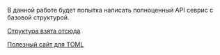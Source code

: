 В данной работе будет попытка написать полноценный API севрис с  базовой структурой. 

[Структура взята отсюда](https://github.com/golang-standards/project-layout)

[Полезный сайт для TOML](https://github.com/BurntSushi/toml)